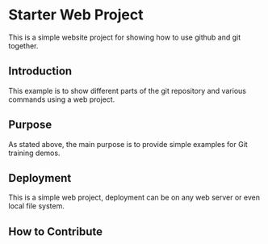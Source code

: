 # Starter Web Project

This is a simple website project for
showing how to use github and git together.

## Introduction

This example is to show different parts of the 
git repository and various commands using 
a web project.

## Purpose

As stated above, the main purpose is to provide 
simple examples for Git training demos.

## Deployment

This is a simple  web project, deployment can be
on any web server or even local file system.

## How to Contribute

